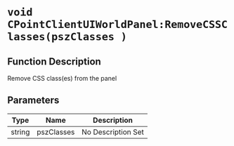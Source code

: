# `void CPointClientUIWorldPanel:RemoveCSSClasses(pszClasses )`
## Function Description
Remove CSS class(es) from the panel
## Parameters
Type|Name|Description
--|--|--
string|pszClasses|No Description Set
